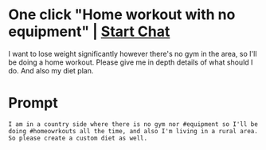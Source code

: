 

# One click "Home workout with no equipment" | [Start Chat](https://gptcall.net/chat.html?data=%7B%22contact%22%3A%7B%22id%22%3A%22c360014f-2274-4434-a085-3472b9a415ac%22%2C%22flow%22%3Atrue%7D%7D)
I want to lose weight significantly however there's no gym in the area, so I'll be doing a home workout. Please give me in depth details of what should I do. And also my diet plan.

# Prompt

```
I am in a country side where there is no gym nor #equipment so I'll be doing #homeowrkouts all the time, and also I'm living in a rural area. So please create a custom diet as well.
```





